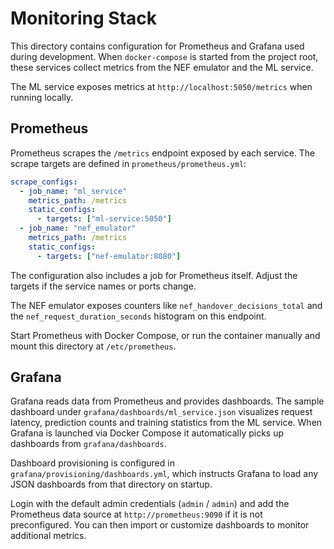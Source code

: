 # Monitoring Stack

This directory contains configuration for Prometheus and Grafana used during development. When `docker-compose` is started from the project root, these services collect metrics from the NEF emulator and the ML service.

The ML service exposes metrics at `http://localhost:5050/metrics` when running locally.

## Prometheus

Prometheus scrapes the `/metrics` endpoint exposed by each service. The scrape targets are defined in `prometheus/prometheus.yml`:

```yaml
scrape_configs:
  - job_name: "ml_service"
    metrics_path: /metrics
    static_configs:
      - targets: ["ml-service:5050"]
  - job_name: "nef_emulator"
    metrics_path: /metrics
    static_configs:
      - targets: ["nef-emulator:8080"]
```

The configuration also includes a job for Prometheus itself. Adjust the targets if the service names or ports change.

The NEF emulator exposes counters like `nef_handover_decisions_total` and the
`nef_request_duration_seconds` histogram on this endpoint.

Start Prometheus with Docker Compose, or run the container manually and mount this directory at `/etc/prometheus`.

## Grafana

Grafana reads data from Prometheus and provides dashboards. The sample dashboard under `grafana/dashboards/ml_service.json` visualizes request latency, prediction counts and training statistics from the ML service. When Grafana is launched via Docker Compose it automatically picks up dashboards from `grafana/dashboards`.

Dashboard provisioning is configured in `grafana/provisioning/dashboards.yml`, which instructs Grafana to load any JSON dashboards from that directory on startup.

Login with the default admin credentials (`admin` / `admin`) and add the Prometheus data source at `http://prometheus:9090` if it is not preconfigured. You can then import or customize dashboards to monitor additional metrics.

